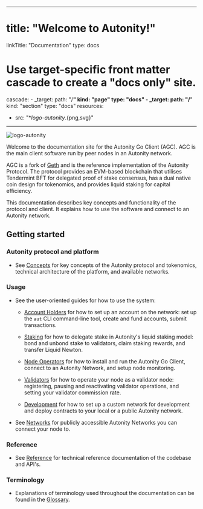 
---
# title: "Welcome to Autonity!"
linkTitle: "Documentation"
type: docs

# Use target-specific front matter cascade to create a "docs only" site.
cascade:
    - _target:
        path: "/**"
        kind: "page"
      type: "docs"
    - _target:
        path: "/**"
        kind: "section"
      type: "docs"
resources:
- src: "**logo-autonity*.{png,svg}"
---

![logo-autonity](/logo-autonity.svg)

Welcome to the documentation site for the Autonity Go Client (AGC). AGC is the main client software run by peer nodes in an Autonity network. 

AGC is a fork of [Geth](https://geth.ethereum.org/) and is the reference implementation of the Autonity Protocol. The protocol provides an EVM-based blockchain that utilises Tendermint BFT for delegated proof of stake consensus, has a dual native coin design for tokenomics, and provides liquid staking for capital efficiency.

This documentation describes key concepts and functionality of the protocol and client. It explains how to use the software and connect to an Autonity network.

## Getting started

### Autonity protocol and platform

- See [Concepts](/concepts/) for key concepts of the Autonity protocol and tokenomics, technical architecture of the platform, and available networks.

### Usage

- See the user-oriented guides for how to use the system:

  - [Account Holders](/account-holders/) for how to set up an account on the network: set up the `aut` CLI command-line tool, create and fund accounts, submit transactions.
  
  - [Staking](/delegators/) for how to delegate stake in Autonity's liquid staking model: bond and unbond stake to validators, claim staking rewards, and transfer Liquid Newton.

  - [Node Operators](/node-operators/) for how to install and run the Autonity Go Client, connect to an Autonity Network, and setup node monitoring.

  - [Validators](/validators/) for how to operate your node as a validator node: registering, pausing and reactivating validator operations, and setting your validator commission rate.

  - [Development](/developer/) for how to set up a custom network for development and deploy contracts to your local or a public Autonity network.

- See [Networks](/networks/) for publicly accessible Autonity Networks you can connect your node to.

### Reference

- See [Reference](/reference/) for technical reference documentation of the codebase and API's.

### Terminology

- Explanations of terminology used throughout the documentation can be found in the [Glossary](/glossary/).
